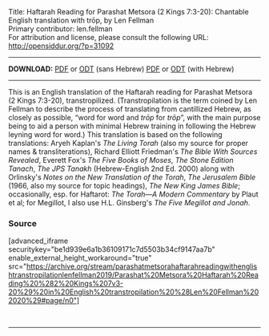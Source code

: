 <html>
<head></head>
<body>
Title: Haftarah Reading for Parashat Metsora (2 Kings 7:3-20): Chantable English translation with trōp, by Len Fellman<br />
Primary contributor: len.fellman<br />
For attribution and license, please consult the following URL: <a href="http://opensiddur.org/?p=31092">http://opensiddur.org/?p=31092</a>
<p />
<hr />

<strong>DOWNLOAD:</strong> 
<a href="https://archive.org/download/parashatmetsorahaftarahreadingwithenglishtranstropilationlenfellman2019/Parashat%20Metsora%20Haftarah%20Reading%20%282%20Kings%207v3-20%29%20in%20English%20transtropilation%20%28Len%20Fellman%202020%29%20-%20english%20only.pdf">PDF</a> or <a href="https://archive.org/download/parashatmetsorahaftarahreadingwithenglishtranstropilationlenfellman2019/Parashat%20Metsora%20Haftarah%20Reading%20%282%20Kings%207v3-20%29%20in%20English%20transtropilation%20%28Len%20Fellman%202020%29%20-%20english%20only.odt">ODT</a> (sans Hebrew)
<a href="https://archive.org/download/parashatmetsorahaftarahreadingwithenglishtranstropilationlenfellman2019/Parashat%20Metsora%20Haftarah%20Reading%20%282%20Kings%207v3-20%29%20in%20English%20transtropilation%20%28Len%20Fellman%202020%29.pdf">PDF</a> or <a href="https://archive.org/download/parashatmetsorahaftarahreadingwithenglishtranstropilationlenfellman2019/Parashat%20Metsora%20Haftarah%20Reading%20%282%20Kings%207v3-20%29%20in%20English%20transtropilation%20%28Len%20Fellman%202020%29.odt">ODT</a> (with Hebrew)

<hr />

This is an English translation of the Haftarah reading for Parashat Metsora (2 Kings 7:3-20), transtropilized. (Transtropilation is the term coined by Len Fellman to describe the process of translating from cantillized Hebrew, as closely as possible, “word for word and <em>trōp</em> for <em>trōp</em>”, with the main purpose being to aid a person with minimal Hebrew training in following the Hebrew leyning word for word.) This translation is based on the following translations: Aryeh Kaplan's <em>The Living Torah</em> (also my source for proper names &amp; transliterations), Richard Elliott Friedman's <em>The Bible With Sources Revealed</em>, Everett Fox's <em>The Five Books of Moses</em>, <em>The Stone Edition Tanach</em>, <em>The JPS Tanakh</em> (Hebrew-English 2nd Ed. 2000) along with Orlinsky's <em>Notes on the New Translation of the Torah</em>, <em>The Jerusalem Bible</em> (1966, also my source for topic headings), <em>The New King James Bible</em>; occasionally, esp. for Haftarot: <em>The Torah—A Modern Commentary</em> by Plaut et al; for Megillot, I also use H.L. Ginsberg's <em>The Five Megillot and Jonah</em>.

<h3>Source</h3>

[advanced_iframe securitykey="be1d939e6a1b36109171c7d5503b34cf9147aa7b" enable_external_height_workaround="true" src="https://archive.org/stream/parashatmetsorahaftarahreadingwithenglishtranstropilationlenfellman2019/Parashat%20Metsora%20Haftarah%20Reading%20%282%20Kings%207v3-20%29%20in%20English%20transtropilation%20%28Len%20Fellman%202020%29#page/n0"]

&nbsp;

<hr />

&nbsp;
</body>
</html>